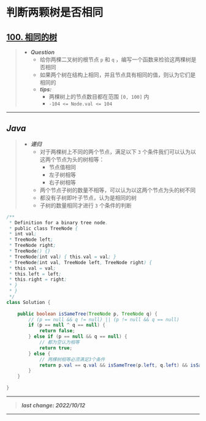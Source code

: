 # 判断两颗树是否相同

## [100. 相同的树](https://leetcode.cn/problems/same-tree/)

> - ***Question***
>   - 给你两棵二叉树的根节点 `p` 和 `q` ，编写一个函数来检验这两棵树是否相同
>   - 如果两个树在结构上相同，并且节点具有相同的值，则认为它们是相同的
>   - ***tips:***
>     - 两棵树上的节点数目都在范围 `[0, 100]` 内
>     - `-104 <= Node.val <= 104`

---

## *Java*

> - ***递归***
>   - 对于两棵树上不同的两个节点，满足以下 `3` 个条件我们可以认为以这两个节点为头的树相等：
>     - 节点值相同
>     - 左子树相等
>     - 右子树相等
>   - 两个节点子树的数量不相等，可以认为以这两个节点为头的树不同
>   - 都没有子树即叶子节点，认为是相同的树
>   - 子树的数量相同才进行 `3` 个条件的判断

```java
/**
 * Definition for a binary tree node.
 * public class TreeNode {
 * int val;
 * TreeNode left;
 * TreeNode right;
 * TreeNode() {}
 * TreeNode(int val) { this.val = val; }
 * TreeNode(int val, TreeNode left, TreeNode right) {
 * this.val = val;
 * this.left = left;
 * this.right = right;
 * }
 * }
 */
class Solution {
    
    public boolean isSameTree(TreeNode p, TreeNode q) {
        // (p == null && q != null) || (p != null && q == null)
        if (p == null ^ q == null) {
            return false;
        } else if (p == null && q == null) {
            // 都为空认为相等
            return true;
        } else {
            // 两棵树相等必须满足3个条件
            return p.val == q.val && isSameTree(p.left, q.left) && isSameTree(p.right, q.right);
        }
    }
    
}
```

---

> ***last change: 2022/10/12***

---
